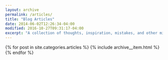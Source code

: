 ```yaml
---
layout: archive
permalink: /articles/
title: "Blog Articles"
date: 2014-06-02T12:26:34-04:00
modified: 2016-10-27T09:31:17-04:00
excerpt: "A collection of thoughts, inspiration, mistakes, and other minutia I've written. For smaller, more regular tidbits --- peruse the [*Today I Learned*](/til/) section."
---
```


{% for post in site.categories.articles %}
  {% include archive__item.html %}
{% endfor %}
